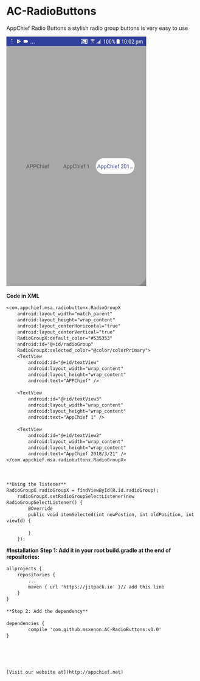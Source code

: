 # AC-RadioButtons
AppChief Radio Buttons a stylish radio group buttons is very easy to use

![alt text](https://github.com/msxenon/AC-RadioButtons/blob/master/2018_03_21_22_02_08_1.gif)

**Code in XML**


    <com.appchief.msa.radiobuttonx.RadioGroupX
        android:layout_width="match_parent"
        android:layout_height="wrap_content"
        android:layout_centerHorizontal="true"
        android:layout_centerVertical="true"
        RadioGroupX:default_color="#535353"
        android:id="@+id/radioGroup"
        RadioGroupX:selected_color="@color/colorPrimary">
        <TextView
            android:id="@+id/textView"
            android:layout_width="wrap_content"
            android:layout_height="wrap_content"
            android:text="APPChief" />

        <TextView
            android:id="@+id/textView3"
            android:layout_width="wrap_content"
            android:layout_height="wrap_content"
            android:text="AppChief 1" />

        <TextView
            android:id="@+id/textView2"
            android:layout_width="wrap_content"
            android:layout_height="wrap_content"
            android:text="AppChief 2018/3/21" />
    </com.appchief.msa.radiobuttonx.RadioGroupX>
    
    
    
    **Using the listener**
    RadioGroupX radioGroupX = findViewById(R.id.radioGroup);
        radioGroupX.setRadioGroupSelectListener(new RadioGroupSelectListener() {
            @Override
            public void itemSelected(int newPostion, int oldPosition, int viewId) {
                
            }
        });
**#Installation**
   **Step 1: Add it in your root build.gradle at the end of repositories:**

	allprojects {
		repositories {
			...
			maven { url 'https://jitpack.io' }// add this line 
		}
	}
    
    **Step 2: Add the dependency**

	dependencies {
	        compile 'com.github.msxenon:AC-RadioButtons:v1.0'
	}
	
	
	
	
	
	[Visit our website at](http://appchief.net)
